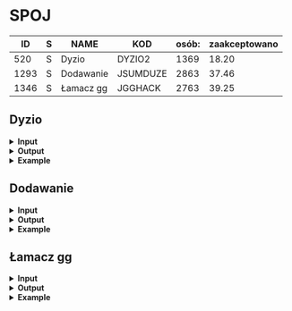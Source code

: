 # SPOJ

| ID   | S | NAME          | KOD      | osób: | zaakceptowano |
|------|---|---------------|----------|------|--------------| 
| 520  | S | Dyzio         | DYZIO2   | 1369 | 18.20        |
| 1293 | S | Dodawanie     | JSUMDUZE | 2863 | 37.46        |    
| 1346 | S | Łamacz gg     | JGGHACK  | 2763 | 39.25        |  
 
 
## Dyzio 

<details>
<summary><strong>Input</strong></summary>
Dane podawane są na standardowe wejście. W pierwszym wierszu podana jest liczba N (1 <= N <= 20,000) zestawów danych. Dalej podawane są zestawy danych zgodnie z poniższym opisem:

<details>
<summary><strong>Jeden zestaw danych</strong></summary>
W pierwszym i jedynym wierszu zestawu danych znajdują się dwie liczby a i b (2 <= a <= b <= 1,000,000), oddzielone pojedynczą spacją, oznaczające odpowiednio początek i koniec przedziału domkniętego, dla którego program będzie wyznaczał ilość liczb pierwszych.

</details>
</details>
<details>
<summary><strong>Output</strong></summary>
Wyniki programu powinny być wypisywane na standardowe wyjście. W kolejnych wierszach należy podać odpowiedzi obliczone dla kolejnych zestawów danych. Wynikiem dla jednego zestawu jest liczba liczb pierwszych znajdujących się w przedziale domkniętym [a, b].

</details>
</details>

<details>
  <summary><strong>Example</strong></summary>
  
  | Input | Output |
|----------------|-------|
| 2              |       |
| 6 19           |  5    |
| 12 50          |  10   |

</details>


## Dodawanie

<details>
<summary><b>Input</b></summary>
Na wejściu w pierwszej linii zostaje podana liczba naturalna t, t nalezy do przedzialu 1..100, będącą ilością par liczb naturalnych, które należy dodać. W kolejnych wierszach t podane zostaną dwie liczby naturalne o maksymalnie 1000 cyfr, liczby oddzielone są spacją.

</details>
<details>
<summary><b>Output</b></summary>
Na wyjściu wydrukowana powinna być w każdym wierszu liczba naturalna, która jest wynikiem dodawania dwóch liczb naturalnych podanych na wejściu w odpowiednim wierszu.

</details>
<details>
<summary><strong>Example</strong></summary>
  
| Input                                 | Output            |
|---------------------------------------|-------------------|
| 3                                     |                   |
| 172 3498                             | 3670              |
| 123456789 987654321                   | 1111111110        |
| 1234567890123456789 12123343456567878909 | 13357911346691335698 |


</details>


## Łamacz gg

<details>
<summary><strong>Input</strong></summary>
Na wejściu podana jest pewna liczba danych testowych. Każdy zestaw znajduje się w osobnej linii i składa się z 20 wielkich liter (A-P) stanowiących zaszyfrowane hasło do konta Gadu-Gadu.

</details>
<details>
<summary><strong>Output</strong></summary>
Na wyjściu wypisz hasła w odkodowanej postaci.

</details>
<details>
<summary><strong>Example</strong></summary>
  
| Input                    | Output         |
|--------------------------|-----------------|
| BGCGDGEGFGGGHGIGJGKG     | abcdefghij     |
| LGBGEHBGDHEHCHPGGGBG     | katastrofa     |
| PGCGPGKHPGHHJGDHLGPG     | obozowisko     |

</details>
 




